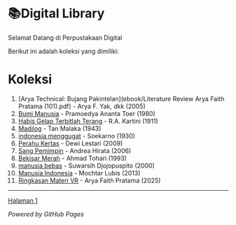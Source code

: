 # 📚Digital Library

Selamat Datang di Perpustakaan Digital 

Berikut ini adalah koleksi yang dimiliki:

# Koleksi
1. [Arya Technical: Bujang Pakintelan](ebook/Literature Review Arya Faith Pratama (101).pdf) - Arya F. Yak, dkk (2005)
2. [Bumi Manusia](ebook/Bumi-Manusia-by-Pramoedya-Ananta-Toer.pdf) - Pramoedya Ananta Toer (1980)
3. [Habis Gelap Terbitlah Terang](ebook/Habis-Gelap-Terbitlah-Terang.pdf) - R.A. Kartini (1911)
4. [Madilog](ebook/tan-malaka-madilog.pdf) - Tan Malaka (1943)
5. [indonesia menggugat](ebook/soekarno-indonesia-menggugat.pdf) - Soekarno (1930)
6. [Perahu Kertas](ebook/Perahu-Kertas.pdf) - Dewi Lestari (2009)
7. [Sang Pemimpin](ebook/Sang-Pemimpin.pdf) - Andrea Hirata (2006)
8. [Bekisar Merah](ebook/bekisar-merah.pdf) - Ahmad Tohari (1993)
9. [manusia bebas](ebook/manusia-bebas.pdf) - Suwarsih Djojopuspito (2000)
10. [Manusia Indonesia](ebook/Manusia_Indonesia.pdf) - Mochtar Lubis (2013)
11. [Ringkasan Materi VR](ebook/Ringkasan-Materi-VR.pdf) - Arya Faith Pratama (2025)
    
---
<p><a href="halaman1.html">Halaman 1</a>
    
*Powered by GitHub Pages*
